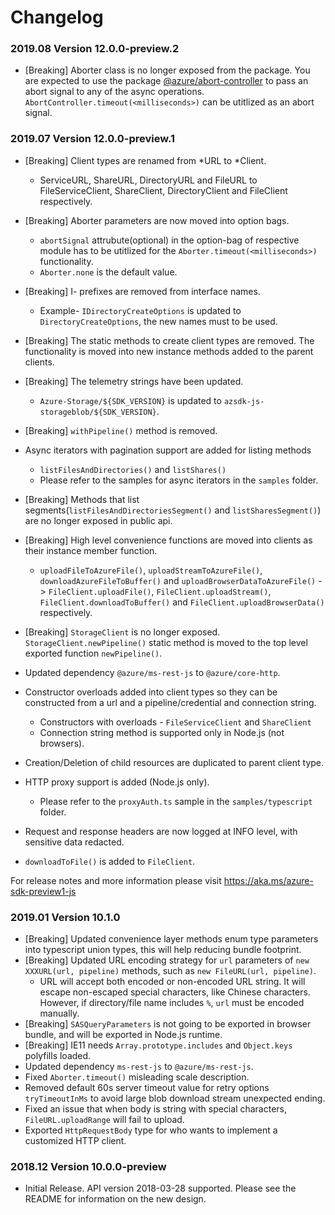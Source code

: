 # Changelog

### 2019.08 Version 12.0.0-preview.2

- [Breaking] Aborter class is no longer exposed from the package. You are expected to use
  the package [@azure/abort-controller](https://www.npmjs.com/package/@azure/abort-controller) to pass an abort signal to any of the async operations.
  `AbortController.timeout(<milliseconds>)` can be utitlized as an abort signal.

### 2019.07 Version 12.0.0-preview.1

- [Breaking] Client types are renamed from *URL to *Client.
  - ServiceURL, ShareURL, DirectoryURL and FileURL to FileServiceClient, ShareClient, DirectoryClient and FileClient respectively.
- [Breaking] Aborter parameters are now moved into option bags.
  - `abortSignal` attrubute(optional) in the option-bag of respective module has to be utitlized for the `Aborter.timeout(<milliseconds>)` functionality.
  - `Aborter.none` is the default value.
- [Breaking] I- prefixes are removed from interface names.
  - Example- `IDirectoryCreateOptions` is updated to `DirectoryCreateOptions`, the new names must to be used.
- [Breaking] The static methods to create client types are removed. The functionality is moved into new instance methods added to the parent clients.
- [Breaking] The telemetry strings have been updated.
  - `Azure-Storage/${SDK_VERSION}` is updated to `azsdk-js-storageblob/${SDK_VERSION}`.
- [Breaking] `withPipeline()` method is removed.
- Async iterators with pagination support are added for listing methods
  - `listFilesAndDirectories()` and `listShares()`
  - Please refer to the samples for async iterators in the `samples` folder.
- [Breaking] Methods that list segments(`listFilesAndDirectoriesSegment()` and `listSharesSegment()`) are no longer exposed in public api.
- [Breaking] High level convenience functions are moved into clients as their instance member function.
  - `uploadFileToAzureFile()`, `uploadStreamToAzureFile()`, `downloadAzureFileToBuffer()` and `uploadBrowserDataToAzureFile()` -> `FileClient.uploadFile()`,
    `FileClient.uploadStream()`, `FileClient.downloadToBuffer()` and `FileClient.uploadBrowserData()` respectively.
- [Breaking] `StorageClient` is no longer exposed. `StorageClient.newPipeline()` static method is moved to the top level exported function `newPipeline()`.
- Updated dependency `@azure/ms-rest-js` to `@azure/core-http`.
- Constructor overloads added into client types so they can be constructed from a url and a pipeline/credential and connection string.
  - Constructors with overloads - `FileServiceClient` and `ShareClient`
  - Connection string method is supported only in Node.js (not browsers).
- Creation/Deletion of child resources are duplicated to parent client type.
- HTTP proxy support is added (Node.js only).

  - Please refer to the `proxyAuth.ts` sample in the `samples/typescript` folder.

- Request and response headers are now logged at INFO level, with sensitive data redacted.
- `downloadToFile()` is added to `FileClient`.

For release notes and more information please visit https://aka.ms/azure-sdk-preview1-js

### 2019.01 Version 10.1.0

- [Breaking] Updated convenience layer methods enum type parameters into typescript union types, this will help reducing bundle footprint.
- [Breaking] Updated URL encoding strategy for `url` parameters of `new XXXURL(url, pipeline)` methods, such as `new FileURL(url, pipeline)`.
  - URL will accept both encoded or non-encoded URL string. It will escape non-escaped special characters, like Chinese characters. However, if directory/file name includes `%`, `url` must be encoded manually.
- [Breaking] `SASQueryParameters` is not going to be exported in browser bundle, and will be exported in Node.js runtime.
- [Breaking] IE11 needs `Array.prototype.includes` and `Object.keys` polyfills loaded.
- Updated dependency `ms-rest-js` to `@azure/ms-rest-js`.
- Fixed `Aborter.timeout()` misleading scale description.
- Removed default 60s server timeout value for retry options `tryTimeoutInMs` to avoid large blob download stream unexpected ending.
- Fixed an issue that when body is string with special characters, `FileURL.uploadRange` will fail to upload.
- Exported `HttpRequestBody` type for who wants to implement a customized HTTP client.

### 2018.12 Version 10.0.0-preview

- Initial Release. API version 2018-03-28 supported. Please see the README for information on the new design.
